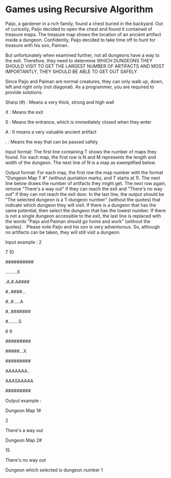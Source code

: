 # Games using Recursive Algorithm 

Paijo, a gardener in a rich family, found a chest buried in the backyard. Out of curiosity, Paijo decided to open the chest and found it contained of treasure maps. The treasure map shows the location of an ancient artifact inside a dungeon. Confidently, Paijo decided to take time off to hunt for treasure with his son, Paiman.

But unfortunately when examined further, not all dungeons have a way to the exit. Therefore, they need to determine WHICH DUNGEONS THEY SHOULD VISIT TO GET THE LARGEST NUMBER OF ARTIFACTS AND MOST IMPORTANTLY, THEY SHOULD BE ABLE TO GET OUT SAFELY.

Since Paijo and Paiman are normal creatures, they can only walk up, down, left and right only (not diagonal).
As a programmer, you are required to provide solutions.

Sharp (#) : Means a very thick, strong and high wall

X : Means the exit

S : Means the entrance, which is immediately closed when they enter

A : It means a very valuable ancient artifact

.  : Means the way that can be passed safely 

Input format:
The first line containing T shows the number of maps they found. For each map, the first row is N and M represents the length and width of the dungeon. The next line of N is a map as exemplified below.

Output format:
For each map, the first row the map number with the format "Dungeon Map T #" (without quotation marks, and T starts at 1). 
The next line below draws the number of artifacts they might get. The next row again, remove "There's a way out" if they can reach the exit and "There's no way out" if they can not reach the exit door. 
In the last line, the output should be "The selected dungeon is a T-dungeon number" (without the quotes) that indicate which dungeon they will visit. If there is a dungeon that has the same potential, then select the dungeon that has the lowest number.
If there is not a single dungeon accessible to the exit, the last line is replaced with the words "Paijo and Paiman should go home and work" (without the quotes).
 
Please note Paijo and his son is very adventurous. So, although no artifacts can be taken, they will still visit a dungeon.

Input example :
2

7 10

##########

.........X 

.A.#.A####

#..####...


#..#.....A

#..#######

#........S


6 9

#########

#####...X

#########

AAAAAAA..

AAASAAAAA

######### 

Output example :

Dungeon Map 1#

2

There's a way out

Dungeon Map 2#

15 

There's no way out

Dungeon which selected is dungeon number 1
